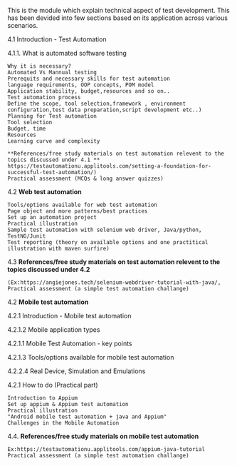 This is the module which explain technical aspect of test development. This has been devided into few sections based on its application across various scenarios.


4.1	Introduction - Test Automation

4.1.1.	What is automated software testing

	Why it is necessary?
	Automated Vs Mannual testing
	Prerequits and necessary skills for test automation
	language requirements, OOP concepts, POM model 
	Application stability, budget,resources and so on..
	Test automation process
	Define the scope, tool selection,framework , environment configuration,test data preparation,script development etc..)
	Planning for Test automation
	Tool selection
	Budget, time
	Resources
	Learning curve and complexity
  
	**References/free study materials on test automation relevent to the topics discussed under 4.1 **
	https://testautomationu.applitools.com/setting-a-foundation-for-successful-test-automation/)
	Practical assessment (MCQs & long answer quizzes)
  
  4.2	**Web test automation**
  
	Tools/options available for web test automation
	Page object and more patterns/best practices
	Set up an automation project 
	Practical illustration
	Sample test automation with selenium web driver, Java/python, TestNG/Junit
	Test reporting (theory on available options and one practitical illustration with maven surfire)
  
4.3	**References/free study materials on test automation relevent to the topics discussed under 4.2**
  
	(Ex:https://angiejones.tech/selenium-webdriver-tutorial-with-java/,
	Practical assessment (a simple test automation challange)
  
 4.2	**Mobile test automation**
  
4.2.1	Introduction - Mobile test automation

4.2.1.2	Mobile application types

4.2.1.1	Mobile Test Automation - key points

4.2.1.3	Tools/options available for mobile test automation

4.2.2.4	Real Device, Simulation and Emulations

4.2.1	How to do (Practical part)

	Introduction to Appium
	Set up appium & Appium test automation
	Practical illustration
	"Android mobile test automation + java and Appium" 
	Challenges in the Mobile Automation
  
4.4. **References/free study materials on mobile test automation**

	Ex:https://testautomationu.applitools.com/appium-java-tutorial
	Practical assessment (a simple test automation challange)
